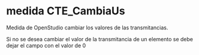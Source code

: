 # medida CTE_CambiaUs

Medida de OpenStudio cambiar los valores de las transmitancias.

Si no se desea cambiar el valor de la transmitancia de un elemento se debe dejar el campo con el valor de 0
